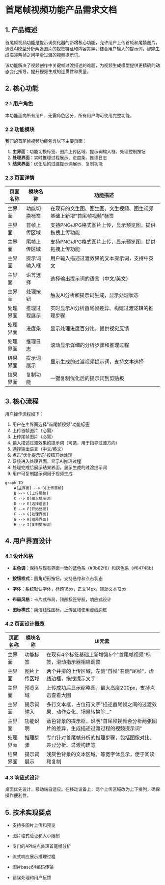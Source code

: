 # 首尾帧视频功能产品需求文档

## 1. 产品概述

首尾帧视频功能是提示词优化器的新增核心功能，允许用户上传首帧和尾帧图片，通过AI模型分析两张图片的视觉特征和内容差异，结合用户输入的提示词，智能生成描述两帧之间平滑过渡的视频提示词。

该功能解决了视频创作中关键帧过渡描述的难题，为视频生成模型提供更精确的动态变化指导，提升视频生成的连贯性和质量。

## 2. 核心功能

### 2.1 用户角色

本功能面向所有用户，无需角色区分，所有用户均可使用完整功能。

### 2.2 功能模块

我们的首尾帧视频功能包含以下主要页面：

1. **主界面**：功能切换标签、图片上传区域、提示词输入框、处理控制按钮
2. **处理界面**：实时推理过程展示、进度条、推理日志
3. **结果界面**：优化后的过渡提示词展示、复制功能

### 2.3 页面详情

| 页面名称 | 模块名称   | 功能描述                                |
| ---- | ------ | ----------------------------------- |
| 主界面  | 功能切换标签 | 在现有的文生图、图生图、文生视频、图生视频基础上新增"首尾帧视频"标签 |
| 主界面  | 首帧上传区域 | 支持PNG/JPG格式图片上传，显示预览图，提供拖拽上传功能      |
| 主界面  | 尾帧上传区域 | 支持PNG/JPG格式图片上传，显示预览图，提供拖拽上传功能      |
| 主界面  | 提示词输入框 | 用户输入描述过渡效果的文本提示词，支持中英文              |
| 主界面  | 语言选择   | 选择输出提示词的语言（中文/英文）                   |
| 主界面  | 处理按钮   | 触发AI分析和提示词生成，显示处理状态                 |
| 处理界面 | 推理过程展示 | 实时显示AI分析首尾帧差异、构建过渡逻辑的推理步骤           |
| 处理界面 | 进度条    | 显示处理进度百分比，提供视觉反馈                    |
| 处理界面 | 推理日志   | 滚动显示详细的分析步骤和推理过程                    |
| 结果界面 | 提示词展示  | 显示生成的过渡视频提示词，支持文本选择                 |
| 结果界面 | 复制功能   | 一键复制优化后的提示词到剪贴板                     |

## 3. 核心流程

用户操作流程如下：

1. 用户在主界面选择"首尾帧视频"功能标签
2. 上传首帧图片（必需）
3. 上传尾帧图片（必需）
4. 输入描述过渡效果的提示词（可选，用于指导过渡方向）
5. 选择输出语言（中文/英文）
6. 点击"优化提示词"按钮开始处理
7. 系统进入处理界面，显示AI推理过程
8. 处理完成后展示结果界面，显示生成的过渡提示词
9. 用户可复制提示词用于视频生成

```mermaid
graph TD
    A[主界面] --> B[上传首帧]
    B --> C[上传尾帧]
    C --> D[输入提示词]
    D --> E[选择语言]
    E --> F[开始处理]
    F --> G[处理界面]
    G --> H[结果界面]
    H --> I[复制提示词]
```

## 4. 用户界面设计

### 4.1 设计风格

* **主色调**：保持与现有界面一致的蓝色系（#3b82f6）和灰色系（#64748b）

* **按钮样式**：圆角矩形按钮，支持悬停和点击状态

* **字体**：系统默认字体，标题16px，正文14px，辅助文本12px

* **布局风格**：卡片式布局，顶部标签导航，响应式设计

* **图标样式**：简洁线性图标，上传区域使用虚线边框

### 4.2 页面设计概览

| 页面名称 | 模块名称   | UI元素                                        |
| ---- | ------ | ------------------------------------------- |
| 主界面  | 功能标签   | 在现有4个标签基础上新增第5个"首尾帧视频"标签，滑动指示器相应调整          |
| 主界面  | 图片上传区域 | 两个并排的上传区域，左侧"首帧"右侧"尾帧"，虚线边框，拖拽提示文字          |
| 主界面  | 预览区域   | 上传成功后显示缩略图，最大高度200px，支持点击查看大图               |
| 主界面  | 提示词输入  | 多行文本框，占位符文字"描述首尾帧之间的过渡效果、动作变化、场景转换等..."     |
| 主界面  | 功能说明   | 蓝色背景的提示框，说明"首尾帧视频会分析两张图片的差异，生成描述过渡过程的视频提示词" |
| 处理界面 | 推理步骤   | 专门针对首尾帧分析的推理步骤，包括图像对比、差异分析、过渡构建等            |
| 结果界面 | 提示词展示  | 浅灰色背景的文本区域，等宽字体显示，便于阅读和复制                   |

### 4.3 响应式设计

桌面优先设计，移动端自适应。在移动设备上，两个上传区域改为上下排列，确保操作便利性。

## 5. 技术实现要点

* 支持多图片上传和预览

* 图片格式验证和大小限制

* 专门的API端点处理首尾帧分析

* 流式响应展示推理过程

* 图片base64编码传输

* 错误处理和用户反馈


